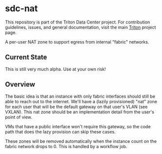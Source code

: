 <!--
    This Source Code Form is subject to the terms of the Mozilla Public
    License, v. 2.0. If a copy of the MPL was not distributed with this
    file, You can obtain one at http://mozilla.org/MPL/2.0/.
-->

<!--
    Copyright (c) 2015, Joyent, Inc.
    Copyright 2022 MNX Cloud, Inc.
-->

# sdc-nat

This repository is part of the Triton Data Center project.  For
contribution guidelines, issues, and general documentation, visit the main
[Triton](http://github.com/TritonDataCenter/triton) project page.

A per-user NAT zone to support egress from internal "fabric" networks.

## Current State

This is still very much alpha. Use at your own risk!

## Overview

The basic idea is that an instance with only fabric interfaces should
still be able to reach out to the internet. We'll have a (lazily provisioned)
"nat" zone for each user that will be the default gateway on that user's
VLAN (see VXLAN). This nat zone should be an implementation detail from
the user's point of view.

VMs that have a public interface won't require this gateway, so the code path
that does the lazy provision can skip these cases.

These zones will be removed automatically when the instance count on the
fabric network drops to 0. This is handled by a workflow job.
